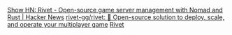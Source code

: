 
[Show HN: Rivet - Open-source game server management with Nomad and Rust | Hacker News](https://news.ycombinator.com/item?id=37188659)
[rivet-gg/rivet: 🔩 Open-source solution to deploy, scale, and operate your multiplayer game](https://github.com/rivet-gg/rivet)
[Rivet](https://rivet.gg/)
